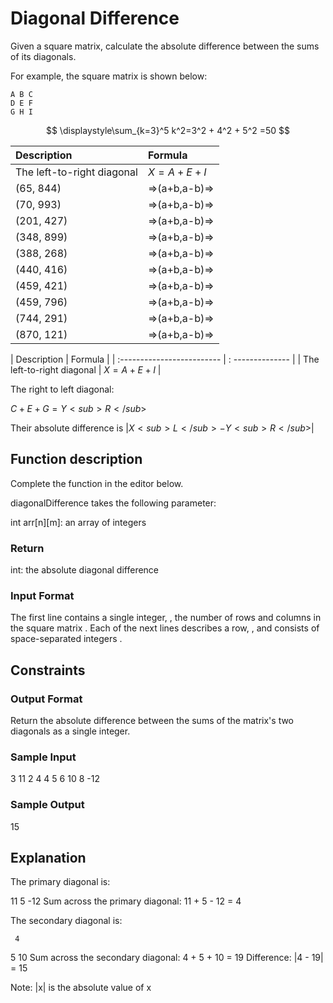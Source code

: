 # Diagonal Difference

Given a square matrix, calculate the absolute difference between the sums of its diagonals.

For example, the square matrix  is shown below:

```
A B C
D E F
G H I
```

$$
\displaystyle\sum_{k=3}^5 k^2=3^2 + 4^2 + 5^2 =50
$$


| Description | Formula   |
| :----------- | :------------ |     
| The left-to-right diagonal | $X = A + E + I$   |
| (65, 844)	   | =>(a+b,a-b)=> |
| (70, 993)	   | =>(a+b,a-b)=> |
| (201, 427)   | =>(a+b,a-b)=> |  
| (348, 899)   | =>(a+b,a-b)=> |        
| (388, 268)   | =>(a+b,a-b)=> |          
| (440, 416)   | =>(a+b,a-b)=> |         
| (459, 421)   | =>(a+b,a-b)=> |          
| (459, 796)   | =>(a+b,a-b)=> |         
| (744, 291)   | =>(a+b,a-b)=> |         
| (870, 121)   | =>(a+b,a-b)=> |       



| Description                | Formula          |
| :------------------------- | : -------------- |
| The left-to-right diagonal | $X = A + E + I$  |

The right to left diagonal: 

$C + E + G = Y<sub>R</sub>$ 

Their absolute difference is $| X<sub>L</sub> - Y<sub>R</sub> |$

## Function description

Complete the  function in the editor below.

diagonalDifference takes the following parameter:

int arr[n][m]: an array of integers

### Return

int: the absolute diagonal difference

### Input Format

The first line contains a single integer, , the number of rows and columns in the square matrix .
Each of the next  lines describes a row, , and consists of  space-separated integers .

## Constraints

### Output Format

Return the absolute difference between the sums of the matrix's two diagonals as a single integer.

### Sample Input

3
11 2 4
4 5 6
10 8 -12

### Sample Output

15

## Explanation

The primary diagonal is:

11
   5
     -12
Sum across the primary diagonal: 11 + 5 - 12 = 4

The secondary diagonal is:

     4
   5
10
Sum across the secondary diagonal: 4 + 5 + 10 = 19
Difference: |4 - 19| = 15

Note: |x| is the absolute value of x
